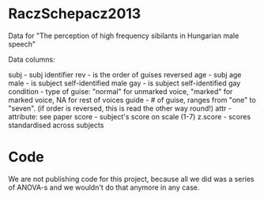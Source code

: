 # RaczSchepacz2013

Data for "The perception of high frequency sibilants in Hungarian male speech"


Data columns: 

subj - subj identifier
rev - is the order of guises reversed 
age - subj age
male - is subject self-identified male
gay - is subject self-identified gay
condition - type of guise: "normal" for unmarked voice, "marked" for marked voice, NA for rest of voices
guide - # of guise, ranges from "one" to "seven". (if order is reversed, this is read the other way round!)
attr - attribute: see paper
score - subject's score on scale (1-7)
z.score - scores standardised across subjects

# Code

We are not publishing code for this project, because all we did was a series of ANOVA-s and we wouldn't do that anymore in any case.